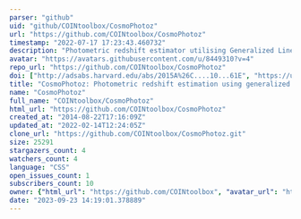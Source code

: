 ```yaml
---
parser: "github"
uid: "github/COINtoolbox/CosmoPhotoz"
url: "https://github.com/COINtoolbox/CosmoPhotoz"
timestamp: "2022-07-17 17:23:43.460732"
description: "Photometric redshift estimator utilising Generalized Linear Models."
avatar: "https://avatars.githubusercontent.com/u/8449310?v=4"
repo_url: "https://github.com/COINtoolbox/CosmoPhotoz"
doi: ["http://adsabs.harvard.edu/abs/2015A%26C....10...61E", "https://ui.adsabs.harvard.edu/abs/2014ascl.soft08018D/abstract"]
title: "CosmoPhotoz: Photometric redshift estimation using generalized linear models"
name: "CosmoPhotoz"
full_name: "COINtoolbox/CosmoPhotoz"
html_url: "https://github.com/COINtoolbox/CosmoPhotoz"
created_at: "2014-08-22T17:16:09Z"
updated_at: "2022-02-14T12:24:05Z"
clone_url: "https://github.com/COINtoolbox/CosmoPhotoz.git"
size: 25291
stargazers_count: 4
watchers_count: 4
language: "CSS"
open_issues_count: 1
subscribers_count: 10
owner: {"html_url": "https://github.com/COINtoolbox", "avatar_url": "https://avatars.githubusercontent.com/u/8449310?v=4", "login": "COINtoolbox", "type": "Organization"}
date: "2023-09-23 14:19:01.378889"
---
```

